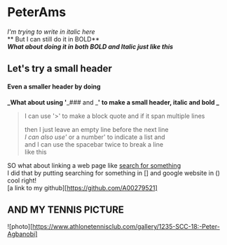 # PeterAms  
_I'm trying to write in italic here_  
** But I can still do it in BOLD**  
**_What about doing it in both BOLD and Italic just like this_**  
## Let's try a small header   
#### Even a smaller header by doing ####     
**_What about using '**_### and _**' to make a small header, italic and bold _**  
>I can use '>' to make a block quote and if it span multiple lines  
>  
>  
> then I just leave an empty line before the next line  
*I can also use'* or a number' to indicate a list and  
and I can use the spacebar twice to break a line  
like this  
  
  
  
SO what about linking a web page like [search for something](http://www.google.com)  
  I did that by putting searching for something in [] and google website in () cool right!  
  [a link to my github][https://github.com/A00279521]  
  
  
## AND MY TENNIS PICTURE   
  
 ![photo][https://www.athlonetennisclub.com/gallery/1235-SCC-18:-Peter-Agbanobi]


